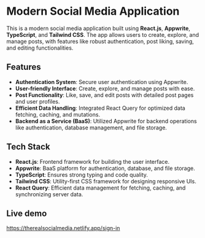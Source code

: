 # Modern Social Media Application

This is a modern social media application built using **React.js**, **Appwrite**, **TypeScript**, and **Tailwind CSS**. The app allows users to create, explore, and manage posts, with features like robust authentication, post liking, saving, and editing functionalities.

## Features

- **Authentication System**: Secure user authentication using Appwrite.
- **User-friendly Interface**: Create, explore, and manage posts with ease.
- **Post Functionality**: Like, save, and edit posts with detailed post pages and user profiles.
- **Efficient Data Handling**: Integrated React Query for optimized data fetching, caching, and mutations.
- **Backend as a Service (BaaS)**: Utilized Appwrite for backend operations like authentication, database management, and file storage.
  
## Tech Stack

- **React.js**: Frontend framework for building the user interface.
- **Appwrite**: BaaS platform for authentication, database, and file storage.
- **TypeScript**: Ensures strong typing and code quality.
- **Tailwind CSS**: Utility-first CSS framework for designing responsive UIs.
- **React Query**: Efficient data management for fetching, caching, and synchronizing server data.

## Live demo

https://therealsocialmedia.netlify.app/sign-in
